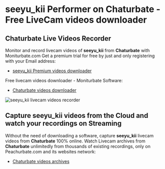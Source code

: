 # seeyu_kii Performer on Chaturbate - Free LiveCam videos downloader

## Chaturbate Live Videos Recorder

Monitor and record livecam videos of **seeyu_kii** from **Chaturbate** with Moniturbate.com
Get a premium trial for free by just and only registering with your Email address:
* [seeyu_kii Premium videos downloader](https://moniturbate.com/request-demo-licence-key.html)

Free livecam videos downloader - Moniturbate Software:
* [Chaturbate videos downloader](https://moniturbate.com/moniturbate-download-software.html)

![seeyu_kii livecam videos recorder](https://peachurnet.com/templates/moniturbate-software.png)


## Capture seeyu_kii videos from the Cloud and watch your recordings on Streaming

Without the need of downloading a software, capture **seeyu_kii** livecam videos from **Chaturbate** 100% online.
Watch Livecam archives from **Chaturbate** unlimitedly from thousands of existing recordings, only on Peachurbate.com and its websites network:
* [Chaturbate videos archives](https://peachurnet.com/)
